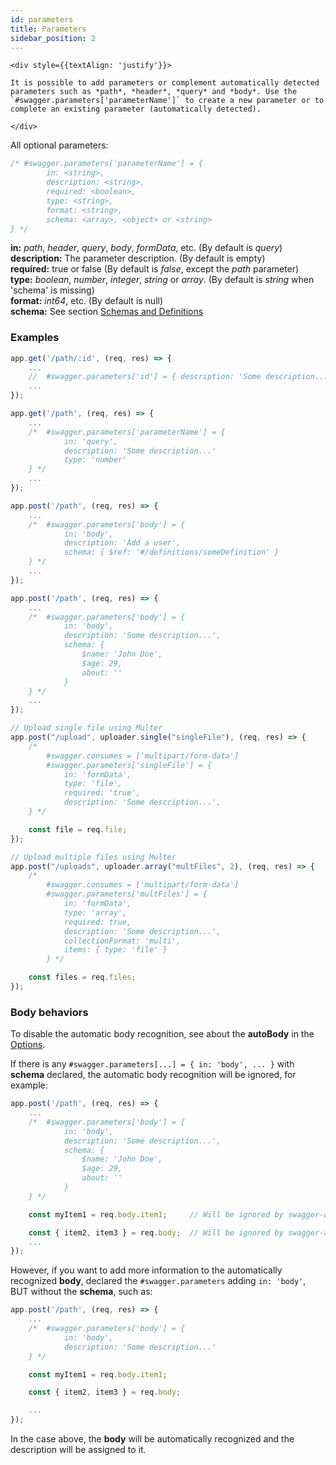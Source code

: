 ```yaml
---
id: parameters
title: Parameters
sidebar_position: 2
---
```


```mdx-code-block
<div style={{textAlign: 'justify'}}>

It is possible to add parameters or complement automatically detected parameters such as *path*, *header*, *query* and *body*. Use the `#swagger.parameters['parameterName']` to create a new parameter or to complete an existing parameter (automatically detected).

</div>
```

All optional parameters:

```js
/* #swagger.parameters['parameterName'] = {
        in: <string>,                            
        description: <string>,                   
        required: <boolean>,                     
        type: <string>,                          
        format: <string>,                        
        schema: <array>, <object> or <string>    
} */
```

**in:** *path*, *header*, *query*, *body*, *formData*, etc.    (By default is *query*)  
**description:** The parameter description.                    (By default is empty)  
**required:** true or false                                    (By default is *false*, except the *path* parameter)  
**type:** *boolean*, *number*, *integer*, *string* or *array*. (By default is *string* when 'schema' is missing)  
**format:** *int64*, etc.                                      (By default is null)  
**schema:** See section [Schemas and Definitions](/docs/swagger-2/schemas-and-definitions)  

### Examples

```js title="Example #1 (Adding description to path parameter)"
app.get('/path/:id', (req, res) => {
    ...
    //  #swagger.parameters['id'] = { description: 'Some description...' }
    ...
});
```

```js title="Example #2 (Creating a new parameter called 'parameterName')"
app.get('/path', (req, res) => {
    ...
    /*  #swagger.parameters['parameterName'] = {
            in: 'query',
            description: 'Some description...'
            type: 'number'
    } */
    ...
});
```

```js title="Example #3 (Creating a body with referenced schema)"
app.post('/path', (req, res) => {
    ...
    /*  #swagger.parameters['body'] = {
            in: 'body',
            description: 'Add a user',
            schema: { $ref: '#/definitions/someDefinition' }
    } */
    ...
});
```

```js title="Example #4 (Creating a body with explicit schema)"
app.post('/path', (req, res) => {
    ...
    /*  #swagger.parameters['body'] = {
            in: 'body',
            description: 'Some description...',
            schema: {
                $name: 'John Doe',
                $age: 29,
                about: ''
            }
    } */
    ...
});
```

```js title="Example #5 (Uploading file(s))"
// Upload single file using Multer
app.post("/upload", uploader.single("singleFile"), (req, res) => {
    /*
        #swagger.consumes = ['multipart/form-data']  
        #swagger.parameters['singleFile'] = {
            in: 'formData',
            type: 'file',
            required: 'true',
            description: 'Some description...',
    } */

    const file = req.file;
});

// Upload multiple files using Multer
app.post("/uploads", uploader.array("multFiles", 2), (req, res) => {
    /*
        #swagger.consumes = ['multipart/form-data']  
        #swagger.parameters['multFiles'] = {
            in: 'formData',
            type: 'array',
            required: true,
            description: 'Some description...',
            collectionFormat: 'multi',
            items: { type: 'file' }
        } */

    const files = req.files;
});
```

### Body behaviors

To disable the automatic body recognition, see about the **autoBody** in the [Options](/docs/options).

If there is any `#swagger.parameters[...] = { in: 'body', ... }` with **schema** declared, the automatic body recognition will be ignored, for example:

```js
app.post('/path', (req, res) => {
    ...
    /*  #swagger.parameters['body'] = {
            in: 'body',
            description: 'Some description...',
            schema: {
                $name: 'John Doe',
                $age: 29,
                about: ''
            }
    } */

    const myItem1 = req.body.item1;     // Will be ignored by swagger-autogen

    const { item2, item3 } = req.body;  // Will be ignored by swagger-autogen
    ...
});
```

However, if you want to add more information to the automatically recognized **body**, declared the `#swagger.parameters` adding `in: 'body'`, BUT without the **schema**, such as:

```js
app.post('/path', (req, res) => {
    ...
    /*  #swagger.parameters['body'] = {
            in: 'body',
            description: 'Some description...'
    } */

    const myItem1 = req.body.item1;

    const { item2, item3 } = req.body;

    ...
});
```

In the case above, the **body** will be automatically recognized and the description will be assigned to it.
